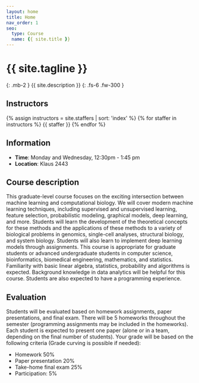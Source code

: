 ```yaml
---
layout: home
title: Home
nav_order: 1
seo:
  type: Course
  name: {{ site.title }}
---
```


# {{ site.tagline }}
{: .mb-2 }
{{ site.description }}
{: .fs-6 .fw-300 }

<!-- {% if site.announcements %}
{{ site.announcements.last }}
[Announcements](announcements.md){: .btn .btn-outline .fs-3 }
{% endif %} -->

## Instructors
{% assign instructors = site.staffers | sort: 'index' %} {% for staffer in instructors %} {{ staffer }} {% endfor %}

## Information
- **Time**: Monday and Wednesday, 12:30pm - 1:45 pm
- **Location**: Klaus 2443

## Course description

This graduate-level course focuses on the exciting intersection between machine learning and computational biology. We will cover modern machine learning techniques, including supervised and unsupervised learning, feature selection, probabilistic modeling, graphical models, deep learning, and more. Students will learn the development of the theoretical concepts for these methods and the applications of these methods to a variety of biological problems in genomics, single-cell analyses, structural biology, and system biology.  Students will also learn to implement deep learning models through assignments. This course is appropriate for graduate students or advanced undergraduate students in computer science, bioinformatics, biomedical engineering, mathematics, and statistics. Familiarity with basic linear algebra, statistics, probability and algorithms is expected. Background knowledge in data analytics will be helpful for this course. Students are also expected to have a programming experience.

## Evaluation

Students will be evaluated based on homework assignments, paper presentations, and final exam. There will be 5 homeworks throughout the semester (programming assignments may be included in the homeworks). Each student is expected to present one paper (alone or in a team, depending on the final number of students). Your grade will be based on the following criteria (Grade curving is possible if needed):
- Homework 50%
- Paper presentation 20%
- Take-home final exam 25%
- Participation: 5% 
